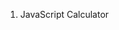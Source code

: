 1. JavaScript Calculator

<!-- We will use simple HTML, CSS, and make all the components work using basic JavaScript functions. To display buttons and numbers, we will use HTML, and add some beautification to them using CSS. To make the buttons perform the respective functions we will use JavaScript. The main function is eval(), which is a global JS function that solves JS codes. The display() function will display the selected number on the calculator screen. Note that the program will work only for mouse events. Here is the complete code: -->
